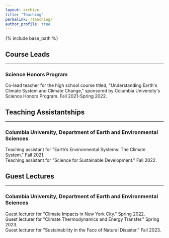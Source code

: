 ```yaml
---
layout: archive
title: "Teaching"
permalink: /teaching/
author_profile: true
---
```


{% include base_path %}

## Course Leads
---
### Science Honors Program
Co-lead teacher for the high school course titled, "Understanding Earth's Climate System and Climate Change," sponsored by Columbia University's Science Honors Program. Fall 2021-Spring 2022.

## Teaching Assistantships
---
### Columbia University, Department of Earth and Environmental Sciences
Teaching assistant for "Earth’s Environmental Systems: The Climate System." Fall 2021.\
Teaching assistant for "Science for Sustainable Development." Fall 2022.

## Guest Lectures
---
### Columbia University, Department of Earth and Environmental Sciences
Guest lecturer for "Climate Impacts in New York City." Spring 2022.\
Guest lecturer for "Climate Thermodynamics and Energy Transfer." Spring 2023.\
Guest lecturer for "Sustainability in the Face of Natural Disaster." Fall 2023.

